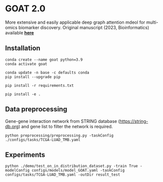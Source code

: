 # GOAT 2.0
More extensive and easily applicable deep graph attention mdeol for multi-omics biomarker discovery.
Original manuscript (2023, Bioinformatics) available [**here**](https://academic.oup.com/bioinformatics/article/39/10/btad582/7280697)

## Installation
~~~
conda create --name goat python=3.9
conda activate goat

conda update -n base -c defaults conda
pip install --upgrade pip
~~~


~~~
pip install -r requirements.txt
~~~

~~~
pip install -e .
~~~

## Data preprocessing
Gene-gene interaction network from STRING database (https://string-db.org) and gene list to filter the network is required.
~~~
python preprocessing/preprocessing.py -taskConfig ./configs/tasks/TCGA-LUAD_TMB.yaml 
~~~

## Experiments
~~~
python ./demo/test_on_in_distribution_dataset.py -train True -modelConfig configs/models/model_GOAT.yaml -taskConfig configs/tasks/TCGA-LUAD_TMB.yaml -outDir result_test
~~~


